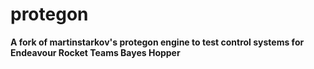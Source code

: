 # protegon
<b> A fork of martinstarkov's protegon engine to test control systems for Endeavour Rocket Teams Bayes Hopper</b>

